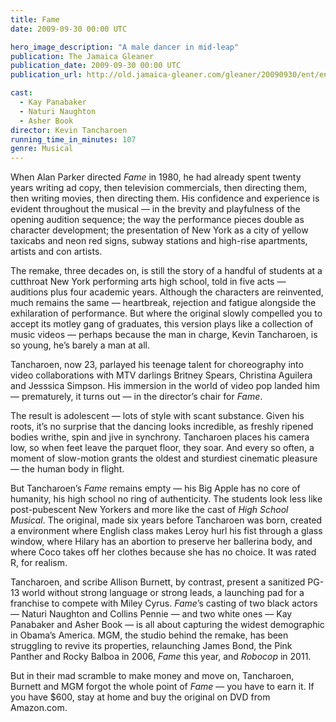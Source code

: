 ```yaml
---
title: Fame
date: 2009-09-30 00:00 UTC

hero_image_description: "A male dancer in mid-leap"
publication: The Jamaica Gleaner
publication_date: 2009-09-30 00:00 UTC
publication_url: http://old.jamaica-gleaner.com/gleaner/20090930/ent/ent6.html

cast:
  - Kay Panabaker
  - Naturi Naughton
  - Asher Book
director: Kevin Tancharoen
running_time_in_minutes: 107
genre: Musical
---
```


When Alan Parker directed *Fame* in 1980, he had already spent twenty years
writing ad copy, then television commercials, then directing them, then writing
movies, then directing them. His confidence and experience is evident throughout
the musical — in the brevity and playfulness of the opening audition sequence;
the way the performance pieces double as character development; the presentation
of New York as a city of yellow taxicabs and neon red signs, subway stations and
high-rise apartments, artists and con artists.

The remake, three decades on, is still the story of a handful of students at a
cutthroat New York performing arts high school, told in five acts — auditions
plus four academic years. Although the characters are reinvented, much remains
the same — heartbreak, rejection and fatigue alongside the exhilaration of
performance. But where the original slowly compelled you to accept its motley
gang of graduates, this version plays like a collection of music videos —
perhaps because the man in charge, Kevin Tancharoen, is so young, he’s barely a
man at all.

Tancharoen, now 23, parlayed his teenage talent for choreography into video
collaborations with MTV darlings Britney Spears, Christina Aguilera and Jesssica
Simpson. His immersion in the world of video pop landed him — prematurely, it
turns out — in the director’s chair for *Fame*.

The result is adolescent — lots of style with scant substance. Given his roots,
it’s no surprise that the dancing looks incredible, as freshly ripened bodies
writhe, spin and jive in synchrony. Tancharoen places his camera low, so when
feet leave the parquet floor, they soar. And every so often, a moment of
slow-motion grants the oldest and sturdiest cinematic pleasure — the human body
in flight.

But Tancharoen’s *Fame* remains empty — his Big Apple has no core of humanity,
his high school no ring of authenticity. The students look less like
post-pubescent New Yorkers and more like the cast of *High School Musical*. The
original, made six years before Tancharoen was born, created a environment where
English class makes Leroy hurl his fist through a glass window, where Hilary has
an abortion to preserve her ballerina body, and where Coco takes off her clothes
because she has no choice. It was rated R, for realism.

Tancharoen, and scribe Allison Burnett, by contrast, present a sanitized PG-13
world without strong language or strong leads, a launching pad for a franchise
to compete with Miley Cyrus. *Fame*’s casting of two black actors — Naturi
Naughton and Collins Pennie — and two white ones — Kay Panabaker and Asher Book —
is all about capturing the widest demographic in Obama’s America. MGM, the
studio behind the remake, has been struggling to revive its properties,
relaunching James Bond, the Pink Panther and Rocky Balboa in 2006, *Fame* this
year, and *Robocop* in 2011.

But in their mad scramble to make money and move on, Tancharoen, Burnett and MGM
forgot the whole point of *Fame* — you have to earn it. If you have $600, stay
at home and buy the original on DVD from Amazon.com.
